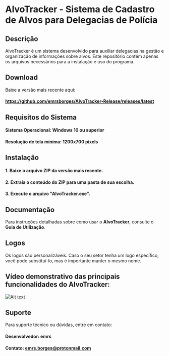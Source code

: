 # AlvoTracker - Sistema de Cadastro de Alvos para Delegacias de Polícia

## Descrição
AlvoTracker é um sistema desenvolvido para auxiliar delegacias na gestão e organização de informações sobre alvos. Este repositório contém apenas os arquivos necessários para a instalação e uso do programa.

## Download
Baixe a versão mais recente aqui:
#### https://github.com/emrsborges/AlvoTracker-Release/releases/latest

## Requisitos do Sistema
#### Sistema Operacional: Windows 10 ou superior
#### Resolução de tela mínima: 1200x700 pixels

## Instalação
#### 1. Baixe o arquivo ZIP da versão mais recente.
#### 2. Extraia o conteúdo do ZIP para uma pasta de sua escolha.
#### 3. Execute o arquivo "AlvoTracker.exe".

## Documentação
Para instruções detalhadas sobre como usar o **AlvoTracker**, consulte o **Guia de Utilização**.

## Logos
Os logos são personalizáveis. Caso o seu setor tenha um logo específico, você pode substituí-lo, mas é importante manter o mesmo nome.

## Vídeo demonstrativo das principais funcionalidades do AlvoTracker: 

[![Alt text](https://github.com/user-attachments/assets/c87809ef-e6bf-49ae-97c5-0b194caffe6e)](https://youtu.be/hosMC2tcq-A)

## Suporte
Para suporte técnico ou dúvidas, entre em contato:

#### Desenvolvedor: emrs
#### Contato: emrs.borges@protonmail.com
